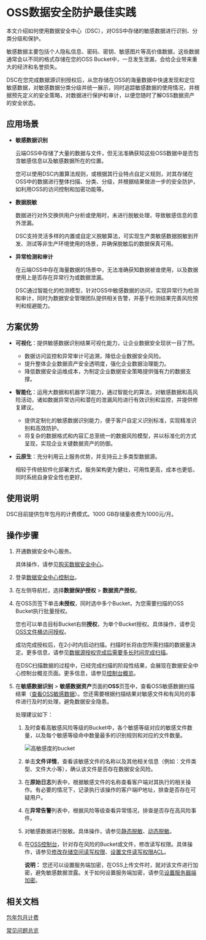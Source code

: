 # OSS数据安全防护最佳实践

本文介绍如何使用数据安全中心（DSC），对OSS中存储的敏感数据进行识别、分类分级和保护。

敏感数据主要包括个人隐私信息、密码、密钥、敏感图片等高价值数据，这些数据通常会以不同的格式存储在您的OSS Bucket中，一旦发生泄漏，会给企业带来重大的经济和名誉损失。

DSC在您完成数据源识别授权后，从您存储在OSS的海量数据中快速发现和定位敏感数据，对敏感数据分类分级并统一展示，同时追踪敏感数据的使用情况，并根据预先定义的安全策略，对数据进行保护和审计，以便您随时了解OSS数据资产的安全状态。

## 应用场景

-   **敏感数据识别**

    云端OSS中存储了大量的数据与文件，但无法准确获知这些OSS数据中是否包含敏感信息以及敏感数据所在的位置。

    您可以使用DSC内置算法规则，或根据其行业特点自定义规则，对其存储在OSS中的数据进行整体扫描、分类、分级，并根据结果做进一步的安全防护，如利用OSS的访问控制和加密功能等。

-   **数据脱敏**

    数据进行对外交换供用户分析或使用时，未进行脱敏处理，导致敏感信息的意外泄漏。

    DSC支持灵活多样的内置或自定义脱敏算法，可实现生产类敏感数据脱敏到开发、测试等非生产环境使用的场景，并确保脱敏后的数据保真可用。

-   **异常检测和审计**

    在云端OSS中存在海量数据的场景中，无法准确获知数据被谁使用，以及数据使用上是否存在异常行为或数据泄漏。

    DSC通过智能化的检测模型，针对OSS中敏感数据的访问，实现异常行为检测和审计，同时为数据安全管理团队提供相关告警，并基于检测结果完善风险预判和规避能力。


## 方案优势

-   **可视化**：提供敏感数据识别结果可视化能力，让企业数据安全现状一目了然。
    -   数据访问监控和异常审计可追溯，降低企业数据安全风险。
    -   提升整体企业数据资产安全透明度，强化企业数据治理能力。
    -   降低数据安全运维成本，为制定企业数据安全策略提供强有力的数据支撑。
-   **智能化**：运用大数据和机器学习能力，通过智能化的算法，对敏感数据和高风险活动，诸如数据异常访问和潜在的泄漏风险进行有效识别和监控，并提供修复建议。
    -   提供定制化的敏感数据识别能力，便于客户自定义识别标准，实现精准识别和高效防护。
    -   将复杂的数据格式和内容汇总至统一的数据风险模型，并以标准化的方式呈现，实现企业关键数据资产的防御。
-   **云原生**：充分利用云上服务优势，并支持云上多类型数据源。

    相较于传统软件化部署方式，服务架构更为健壮，可用性更高，成本也更低，同时系统自身安全性也更好。


## 使用说明

DSC目前提供包年包月的计费模式。1000 GB存储量收费为1000元/月。

## 操作步骤

1.  开通数据安全中心服务。

    具体操作，请参见[购买数据安全中心](/cn.zh-CN/快速入门/购买数据安全中心.md)。

2.  登录[数据安全中心控制台](https://yundun.console.aliyun.com/?p=sddp#/overview)。

3.  在左侧导航栏，选择**数据保护授权** \> **数据资产授权**。

4.  在OSS页签下单击**未授权**，同时选中多个Bucket，为您需要扫描的OSS Bucket执行批量授权。

    您也可以单击目标Bucket右侧**授权**，为单个Bucket授权。具体操作，请参见[OSS文件桶访问授权](/cn.zh-CN/用户指南/数据资产授权.md)。

    成功完成授权后，在2小时内启动扫描。扫描时长将由您所需扫描的数据量决定。更多信息，请参见[数据源授权完成后需要多长时间完成扫描](/cn.zh-CN/常见问题/数据扫描和识别.md)。

    在DSC扫描数据的过程中，已经完成扫描的阶段性结果，会展现在数据安全中心控制台概览页面。更多信息，请参见[控制台概览](/cn.zh-CN/用户指南/控制台概览.md)。

5.  在**敏感数据识别** \> **敏感数据资产**页面的**OSS**页签中，查看OSS敏感数据扫描结果（[查看OSS敏感数据](/cn.zh-CN/用户指南/敏感数据发现/查看敏感数据资产.md)）。您还需要根据扫描结果对敏感文件和有风险的事件进行及时的处理，避免数据安全隐患。

    处理建议如下：

    1.  及时查看高敏感风险等级的Bucket中，各个敏感等级对应的敏感文件数量，以及每个敏感等级命中数量最多的识别规则和对应的文件数量。

        ![高敏感度的bucket](https://static-aliyun-doc.oss-accelerate.aliyuncs.com/assets/img/zh-CN/7449075061/p183760.png)

    2.  单击**文件详情**，查看该敏感文件的名称以及其他相关信息（例如：文件类型、文件大小等），确认该文件是否存在数据安全风险。
    3.  在**原始日志**列表中，根据敏感文件的名称查看客户端对其执行的相关操作。有必要的情况下，记录执行该操作的客户端IP地址，排查是否存在可疑用户。
    4.  在**异常告警**列表中，根据风险等级查看异常情况，排查是否存在高风险事件。
    5.  对敏感数据进行脱敏。具体操作，请参见[静态脱敏](/cn.zh-CN/用户指南/数据脱敏/静态脱敏.md)、[动态脱敏](/cn.zh-CN/用户指南/数据脱敏/动态脱敏.md)。
    6.  在[OSS控制台](https://oss.console.aliyun.com/overview)，针对存在风险的Bucket或文件，修改读写权限。具体操作，请参见[修改存储空间读写权限](/cn.zh-CN/控制台用户指南/存储空间管理/权限管理/修改存储空间读写权限.md)、[设置文件读写权限ACL](/cn.zh-CN/控制台用户指南/文件管理/设置文件读写权限ACL.md)。

        **说明：** 您还可以设置服务端加密，在OSS上传文件时，就对该文件进行加密，避免敏感数据泄露。关于如何设置服务端加密，请参见[设置服务器端加密](/cn.zh-CN/控制台用户指南/存储空间管理/基础设置/设置服务器端加密.md)。


## 相关文档

[包年包月计费](/cn.zh-CN/产品计费/包年包月计费.md)

[常见问题总览](/cn.zh-CN/常见问题/常见问题总览.md)

